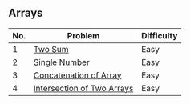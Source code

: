 ## Arrays

| No.  | Problem                                                                       | Difficulty |
|----|---------------------------------------------------------------------------------|------------|
| 1  | [Two Sum](https://leetcode.com/problems/two-sum/description/)                   | Easy       |
| 2  | [Single Number](https://leetcode.com/problems/single-number/description/)       | Easy       |
| 3  | [Concatenation of Array](https://leetcode.com/problems/concatenation-of-array/description/)                   | Easy       |
| 4  | [Intersection of Two Arrays](https://leetcode.com/problems/intersection-of-two-arrays/description/)   | Easy       |
